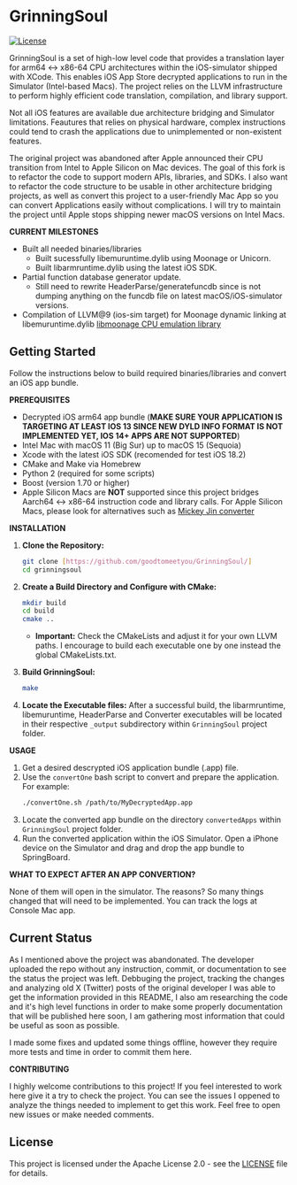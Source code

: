 # GrinningSoul

[![License](https://img.shields.io/badge/License-Apache%202.0-blue.svg)](https://github.com/goodtomeetyou/GrinningSoul/blob/master/LICENSE.txt)

GrinningSoul is a set of high-low level code that provides a translation layer for arm64 <-> x86-64 CPU architectures within the iOS-simulator shipped with XCode. This enables iOS App Store decrypted applications to run in the Simulator (Intel-based Macs). The project relies on the LLVM infrastructure to perform highly efficient code translation, compilation, and library support.

Not all iOS features are available due architecture bridging and Simulator limitations. Feautures that relies on physical hardware, complex instructions could tend to crash the applications due to unimplemented or non-existent features.

The original project was abandoned after Apple announced their CPU transition from Intel to Apple Silicon on Mac devices. The goal of this fork is to refactor the code to support modern APIs, libraries, and SDKs. I also want to refactor the code structure to be usable in other architecture bridging projects, as well as convert this project to a user-friendly Mac App so you can convert Applications easily without complications. I will try to maintain the project until Apple stops shipping newer macOS versions on Intel Macs.

**CURRENT MILESTONES**

*   Built all needed binaries/libraries
    *   Built sucessfully libemuruntime.dylib using Moonage or Unicorn.
    *   Built libarmruntime.dylib using the latest iOS SDK.
*   Partial function database generator update.
    *   Still need to rewrite HeaderParse/generatefuncdb since is not dumping anything on the funcdb file on latest macOS/iOS-simulator versions.
*   Compilation of LLVM@9 (ios-sim target) for Moonage dynamic linking at libemuruntime.dylib [libmoonage CPU emulation library](https://github.com/daeken/libmoonage)

## Getting Started

Follow the instructions below to build required binaries/libraries and convert an iOS app bundle.

**PREREQUISITES**
*   Decrypted iOS arm64 app bundle (**MAKE SURE YOUR APPLICATION IS TARGETING AT LEAST IOS 13 SINCE NEW DYLD INFO FORMAT IS NOT IMPLEMENTED YET, IOS 14+ APPS ARE NOT SUPPORTED**)
*   Intel Mac with macOS 11 (Big Sur) up to macOS 15 (Sequoia)
*   Xcode with the latest iOS SDK (recomended for test iOS 18.2)
*   CMake and Make via Homebrew
*   Python 2 (required for some scripts)
*   Boost (version 1.70 or higher)
*   Apple Silicon Macs are **NOT** supported since this project bridges Aarch64 <-> x86-64 instruction code and library calls. For Apple Silicon Macs, please look for alternatives such as [Mickey Jin converter](https://jhftss.github.io/Run-any-iOS-Apps-in-the-Xcode-Simulator/)

**INSTALLATION**

1.  **Clone the Repository:**
    ```bash
    git clone [https://github.com/goodtomeetyou/GrinningSoul/]
    cd grinningsoul
    ```

2.  **Create a Build Directory and Configure with CMake:**
    ```bash
    mkdir build
    cd build
    cmake ..
    ```
    *   **Important:** Check the CMakeLists and adjust it for your own LLVM paths. I encourage to build each executable one by one instead the global CMakeLists.txt.

4.  **Build GrinningSoul:**
    ```bash
    make
    ```

5.  **Locate the Executable files:**  After a successful build, the libarmruntime, libemuruntime, HeaderParse and Converter executables will be located in their respective `_output` subdirectory within `GrinningSoul` project folder.

**USAGE**

1.  Get a desired descrypted iOS application bundle (.app) file.
2.  Use the `convertOne` bash script to convert and prepare the application.  For example:
    ```bash
    ./convertOne.sh /path/to/MyDecryptedApp.app
    ```
3. Locate the converted app bundle on the directory `convertedApps` within `GrinningSoul` project folder.
4.  Run the converted application within the iOS Simulator.  Open a iPhone device on the Simulator and drag and drop the app bundle to SpringBoard.

**WHAT TO EXPECT AFTER AN APP CONVERTION?**

None of them will open in the simulator. The reasons? So many things changed that will need to be implemented. You can track the logs at Console Mac app.

## Current Status
As I mentioned above the project was abandonated. The developer uploaded the repo without any instruction, commit, or documentation to see the status the project was left. Debbuging the project, tracking the changes and analyzing old X (Twitter) posts of the original developer I was able to get the information provided in this README, I also am researching the code and it's high level functions in order to make some properly documentation that will be published here soon, I am gathering most information that could be useful as soon as possible.

I made some fixes and updated some things offline, however they require more tests and time in order to commit them here.

**CONTRIBUTING**

I highly welcome contributions to this project! If you feel interested to work here give it a try to check the project. You can see the issues I oppened to analyze the things needed to implement to get this work. Feel free to open new issues or make needed comments.

## License

This project is licensed under the Apache License 2.0 - see the [LICENSE](https://github.com/goodtomeetyou/GrinningSoul/blob/master/LICENSE.txt) file for details.
